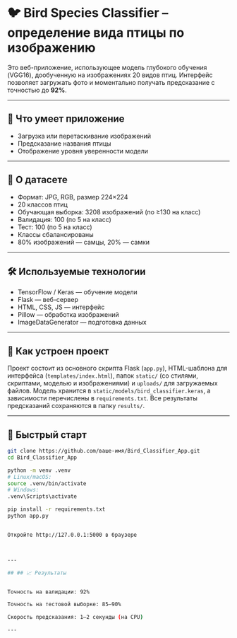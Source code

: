 # 🐦 Bird Species Classifier – определение вида птицы по изображению

Это веб-приложение, использующее модель глубокого обучения (VGG16), дообученную на изображениях 20 видов птиц. Интерфейс позволяет загружать фото и моментально получать предсказание с точностью до **92%**.

---

## 📌 Что умеет приложение

- Загрузка или перетаскивание изображений
- Предсказание названия птицы
- Отображение уровня уверенности модели

---

## 🧠 О датасете

- Формат: JPG, RGB, размер 224×224  
- 20 классов птиц  
- Обучающая выборка: 3208 изображений (по ≥130 на класс)  
- Валидация: 100 (по 5 на класс)  
- Тест: 100 (по 5 на класс)  
- Классы сбалансированы  
- 80% изображений — самцы, 20% — самки  

---

## 🛠️ Используемые технологии

- TensorFlow / Keras — обучение модели  
- Flask — веб-сервер  
- HTML, CSS, JS — интерфейс  
- Pillow — обработка изображений  
- ImageDataGenerator — подготовка данных  

---

## 📁 Как устроен проект

Проект состоит из основного скрипта Flask (`app.py`), HTML-шаблона для интерфейса (`templates/index.html`), папок `static/` (со стилями, скриптами, моделью и изображениями) и `uploads/` для загружаемых файлов. Модель хранится в `static/models/bird_classifier.keras`, а зависимости перечислены в `requirements.txt`. Все результаты предсказаний сохраняются в папку `results/`.

---

## 🚀 Быстрый старт

```bash
git clone https://github.com/ваше-имя/Bird_Classifier_App.git
cd Bird_Classifier_App

python -m venv .venv
# Linux/macOS:
source .venv/bin/activate
# Windows:
.venv\Scripts\activate

pip install -r requirements.txt
python app.py


Откройте http://127.0.0.1:5000 в браузере



---

## ## 📈 Результаты


Точность на валидации: 92%

Точность на тестовой выборке: 85–90%

Скорость предсказания: 1–2 секунды (на CPU)

---
